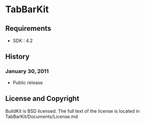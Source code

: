 
# TabBarKit

## Requirements

* SDK : 4.2


## History

### January 30, 2011

* Public release


## License and Copyright

BuildKit is BSD licensed. The full text of the license is located in TabBarKit/Documents/License.md
